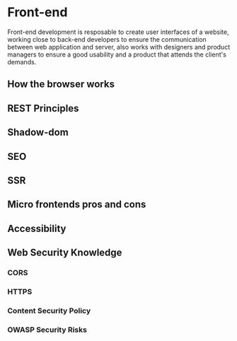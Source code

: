 # Front-end

Front-end development is resposable to create user interfaces of a website, working close to back-end developers to ensure the communication between web application and server, also works with designers and product managers to ensure a good usability and a product that attends the client's demands.

## How the browser works

## REST Principles

## Shadow-dom

## SEO

## SSR

## Micro frontends pros and cons

## Accessibility

## Web Security Knowledge

### CORS

### HTTPS

### Content Security Policy

### OWASP Security Risks
